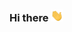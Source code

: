 ### Hi there <img src="https://github.com/han1000/han1000/blob/main/wave.gif" width="20px">

<!-- ![](https://komarev.com/ghpvc/?username=han1000&color=fca311) -->

<!--
**han1000/han1000** is a ✨ _special_ ✨ repository because its `README.md` (this file) appears on your GitHub profile.

Here are some ideas to get you started:

- 🔭 I’m currently working on ...
- 🌱 I’m currently learning ...
- 👯 I’m looking to collaborate on ...
- 🤔 I’m looking for help with ...
- 💬 Ask me about ...
- 📫 How to reach me: ...
- 😄 Pronouns: ...
- ⚡ Fun fact: ...
-->
